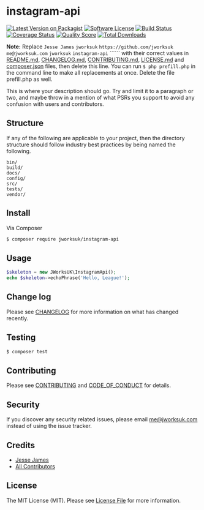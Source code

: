 # instagram-api

[![Latest Version on Packagist][ico-version]][link-packagist]
[![Software License][ico-license]](LICENSE.md)
[![Build Status][ico-travis]][link-travis]
[![Coverage Status][ico-scrutinizer]][link-scrutinizer]
[![Quality Score][ico-code-quality]][link-code-quality]
[![Total Downloads][ico-downloads]][link-downloads]

**Note:** Replace ```Jesse James``` ```jworksuk``` ```https://github.com/jworksuk``` ```me@jworksuk.com``` ```jworksuk``` ```instagram-api``` `````` with their correct values in [README.md](README.md), [CHANGELOG.md](CHANGELOG.md), [CONTRIBUTING.md](CONTRIBUTING.md), [LICENSE.md](LICENSE.md) and [composer.json](composer.json) files, then delete this line. You can run `$ php prefill.php` in the command line to make all replacements at once. Delete the file prefill.php as well.

This is where your description should go. Try and limit it to a paragraph or two, and maybe throw in a mention of what
PSRs you support to avoid any confusion with users and contributors.

## Structure

If any of the following are applicable to your project, then the directory structure should follow industry best practices by being named the following.

```
bin/        
build/
docs/
config/
src/
tests/
vendor/
```


## Install

Via Composer

``` bash
$ composer require jworksuk/instagram-api
```

## Usage

``` php
$skeleton = new JWorksUK\InstagramApi();
echo $skeleton->echoPhrase('Hello, League!');
```

## Change log

Please see [CHANGELOG](CHANGELOG.md) for more information on what has changed recently.

## Testing

``` bash
$ composer test
```

## Contributing

Please see [CONTRIBUTING](CONTRIBUTING.md) and [CODE_OF_CONDUCT](CODE_OF_CONDUCT.md) for details.

## Security

If you discover any security related issues, please email me@jworksuk.com instead of using the issue tracker.

## Credits

- [Jesse James][link-author]
- [All Contributors][link-contributors]

## License

The MIT License (MIT). Please see [License File](LICENSE.md) for more information.

[ico-version]: https://img.shields.io/packagist/v/jworksuk/instagram-api.svg?style=flat-square
[ico-license]: https://img.shields.io/badge/license-MIT-brightgreen.svg?style=flat-square
[ico-travis]: https://img.shields.io/travis/jworksuk/instagram-api/master.svg?style=flat-square
[ico-scrutinizer]: https://img.shields.io/scrutinizer/coverage/g/jworksuk/instagram-api.svg?style=flat-square
[ico-code-quality]: https://img.shields.io/scrutinizer/g/jworksuk/instagram-api.svg?style=flat-square
[ico-downloads]: https://img.shields.io/packagist/dt/jworksuk/instagram-api.svg?style=flat-square

[link-packagist]: https://packagist.org/packages/jworksuk/instagram-api
[link-travis]: https://travis-ci.org/jworksuk/instagram-api
[link-scrutinizer]: https://scrutinizer-ci.com/g/jworksuk/instagram-api/code-structure
[link-code-quality]: https://scrutinizer-ci.com/g/jworksuk/instagram-api
[link-downloads]: https://packagist.org/packages/jworksuk/instagram-api
[link-author]: https://github.com/jworksuk
[link-contributors]: ../../contributors
